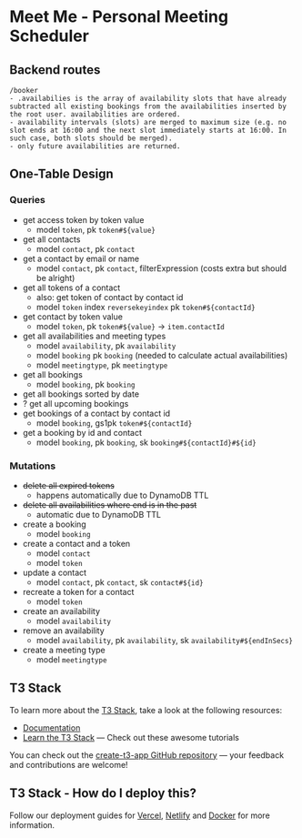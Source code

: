 # Meet Me - Personal Meeting Scheduler

## Backend routes

```log
/booker
- .availabilies is the array of availability slots that have already subtracted all existing bookings from the availabilities inserted by the root user. availabilities are ordered.
- availability intervals (slots) are merged to maximum size (e.g. no slot ends at 16:00 and the next slot immediately starts at 16:00. In such case, both slots should be merged).
- only future availabilities are returned.
```

## One-Table Design

### Queries

- get access token by token value
  - model `token`, pk `token#${value}`
- get all contacts
  - model `contact`, pk `contact`
- get a contact by email or name
  - model `contact`, pk `contact`, filterExpression (costs extra but should be alright)
- get all tokens of a contact
  - also: get token of contact by contact id
  - model `token` index `reversekeyindex` pk `token#${contactId}`
- get contact by token value
  - model `token`, pk `token#${value}` -> `item.contactId`
- get all availabilities and meeting types
  - model `availability`, pk `availability`
  - model `booking` pk `booking` (needed to calculate actual availabilities)
  - model `meetingtype`, pk `meetingtype`
- get all bookings
  - model `booking`, pk `booking`
- get all bookings sorted by date
- ? get all upcoming bookings
- get bookings of a contact by contact id
  - model `booking`, gs1pk `token#${contactId}`
- get a booking by id and contact
  - model `booking`, pk `booking`, sk `booking#${contactId}#${id}`

### Mutations

- ~~delete all expired tokens~~
  - happens automatically due to DynamoDB TTL
- ~~delete all availabilities where end is in the past~~
  - automatic due to DynamoDB TTL
- create a booking
  - model `booking`
- create a contact and a token
  - model `contact`
  - model `token`
- update a contact
  - model `contact`, pk `contact`, sk `contact#${id}`
- recreate a token for a contact
  - model `token`
- create an availability
  - model `availability`
- remove an availability
  - model `availability`, pk `availability`, sk `availability#${endInSecs}`
- create a meeting type
  - model `meetingtype`

## T3 Stack

To learn more about the [T3 Stack](https://create.t3.gg/), take a look at the following resources:

- [Documentation](https://create.t3.gg/)
- [Learn the T3 Stack](https://create.t3.gg/en/faq#what-learning-resources-are-currently-available) — Check out these awesome tutorials

You can check out the [create-t3-app GitHub repository](https://github.com/t3-oss/create-t3-app) — your feedback and contributions are welcome!

## T3 Stack - How do I deploy this?

Follow our deployment guides for [Vercel](https://create.t3.gg/en/deployment/vercel), [Netlify](https://create.t3.gg/en/deployment/netlify) and [Docker](https://create.t3.gg/en/deployment/docker) for more information.
